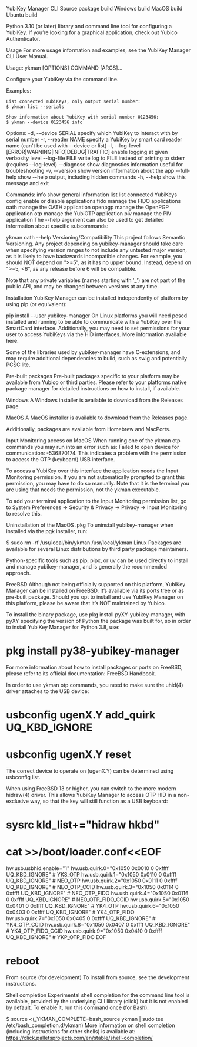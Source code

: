 YubiKey Manager CLI
Source package build Windows build MacOS build Ubuntu build

Python 3.10 (or later) library and command line tool for configuring a YubiKey. If you’re looking for a graphical application, check out Yubico Authenticator.

Usage
For more usage information and examples, see the YubiKey Manager CLI User Manual.

Usage: ykman [OPTIONS] COMMAND [ARGS]...

  Configure your YubiKey via the command line.

  Examples:

    List connected YubiKeys, only output serial number:
    $ ykman list --serials

    Show information about YubiKey with serial number 0123456:
    $ ykman --device 0123456 info

Options:
  -d, --device SERIAL             specify which YubiKey to interact with by serial number
  -r, --reader NAME               specify a YubiKey by smart card reader name (can't be used with --device or list)
  -l, --log-level [ERROR|WARNING|INFO|DEBUG|TRAFFIC]
                                  enable logging at given verbosity level
  --log-file FILE                 write log to FILE instead of printing to stderr (requires --log-level)
  --diagnose                      show diagnostics information useful for troubleshooting
  -v, --version                   show version information about the app
  --full-help                     show --help output, including hidden commands
  -h, --help                      show this message and exit

Commands:
  info     show general information
  list     list connected YubiKeys
  config   enable or disable applications
  fido     manage the FIDO applications
  oath     manage the OATH application
  openpgp  manage the OpenPGP application
  otp      manage the YubiOTP application
  piv      manage the PIV application
The --help argument can also be used to get detailed information about specific subcommands:

ykman oath --help
Versioning/Compatibility
This project follows Semantic Versioning. Any project depending on yubikey-manager should take care when specifying version ranges to not include any untested major version, as it is likely to have backwards incompatible changes. For example, you should NOT depend on ">=5", as it has no upper bound. Instead, depend on ">=5, <6", as any release before 6 will be compatible.

Note that any private variables (names starting with '_') are not part of the public API, and may be changed between versions at any time.

Installation
YubiKey Manager can be installed independently of platform by using pip (or equivalent):

pip install --user yubikey-manager
On Linux platforms you will need pcscd installed and running to be able to communicate with a YubiKey over the SmartCard interface. Additionally, you may need to set permissions for your user to access YubiKeys via the HID interfaces. More information available here.

Some of the libraries used by yubikey-manager have C-extensions, and may require additional dependencies to build, such as swig and potentially PCSC lite.

Pre-built packages
Pre-built packages specific to your platform may be available from Yubico or third parties. Please refer to your platforms native package manager for detailed instructions on how to install, if available.

Windows
A Windows installer is available to download from the Releases page.

MacOS
A MacOS installer is available to download from the Releases page.

Additionally, packages are available from Homebrew and MacPorts.

Input Monitoring access on MacOS
When running one of the ykman otp commands you may run into an error such as: Failed to open device for communication: -536870174. This indicates a problem with the permission to access the OTP (keyboard) USB interface.

To access a YubiKey over this interface the application needs the Input
Monitoring permission. If you are not automatically prompted to grant this permission, you may have to do so manually. Note that it is the terminal you are using that needs the permission, not the ykman executable.

To add your terminal application to the Input Monitoring permission list, go to System Preferences → Security & Privacy → Privacy → Input Monitoring to resolve this.

Uninstallation of the MacOS .pkg
To uninstall yubikey-manager when installed via the pgk installer, run:

$ sudo rm -rf /usr/local/bin/ykman /usr/local/ykman
Linux
Packages are available for several Linux distributions by third party package maintainers.

Python-specific tools such as pip, pipx, or uv can be used directly to install and manage yubikey-manager, and is generally the recommended approach.

FreeBSD
Although not being officially supported on this platform, YubiKey Manager can be installed on FreeBSD. It’s available via its ports tree or as pre-built package. Should you opt to install and use YubiKey Manager on this platform, please be aware that it’s NOT maintained by Yubico.

To install the binary package, use pkg install pyXY-yubikey-manager, with pyXY specifying the version of Python the package was built for, so in order to install YubiKey Manager for Python 3.8, use:

# pkg install py38-yubikey-manager
For more information about how to install packages or ports on FreeBSD, please refer to its official documentation: FreeBSD Handbook.

In order to use ykman otp commands, you need to make sure the uhid(4) driver attaches to the USB device:

# usbconfig ugenX.Y add_quirk UQ_KBD_IGNORE
# usbconfig ugenX.Y reset
The correct device to operate on (ugenX.Y) can be determined using usbconfig list.

When using FreeBSD 13 or higher, you can switch to the more modern hidraw(4) driver. This allows YubiKey Manager to access OTP HID in a non-exclusive way, so that the key will still function as a USB keyboard:

# sysrc kld_list+="hidraw hkbd"
# cat >>/boot/loader.conf<<EOF
hw.usb.usbhid.enable="1"
hw.usb.quirk.0="0x1050 0x0010 0 0xffff UQ_KBD_IGNORE"  # YKS_OTP
hw.usb.quirk.1="0x1050 0x0110 0 0xffff UQ_KBD_IGNORE"  # NEO_OTP
hw.usb.quirk.2="0x1050 0x0111 0 0xffff UQ_KBD_IGNORE"  # NEO_OTP_CCID
hw.usb.quirk.3="0x1050 0x0114 0 0xffff UQ_KBD_IGNORE"  # NEO_OTP_FIDO
hw.usb.quirk.4="0x1050 0x0116 0 0xffff UQ_KBD_IGNORE"  # NEO_OTP_FIDO_CCID
hw.usb.quirk.5="0x1050 0x0401 0 0xffff UQ_KBD_IGNORE"  # YK4_OTP
hw.usb.quirk.6="0x1050 0x0403 0 0xffff UQ_KBD_IGNORE"  # YK4_OTP_FIDO
hw.usb.quirk.7="0x1050 0x0405 0 0xffff UQ_KBD_IGNORE"  # YK4_OTP_CCID
hw.usb.quirk.8="0x1050 0x0407 0 0xffff UQ_KBD_IGNORE"  # YK4_OTP_FIDO_CCID
hw.usb.quirk.9="0x1050 0x0410 0 0xffff UQ_KBD_IGNORE"  # YKP_OTP_FIDO
EOF
# reboot
From source (for development)
To install from source, see the development instructions.

Shell completion
Experimental shell completion for the command line tool is available, provided by the underlying CLI library (click) but it is not enabled by default. To enable it, run this command once (for Bash):

$ source <(_YKMAN_COMPLETE=bash_source ykman | sudo tee /etc/bash_completion.d/ykman)
More information on shell completion (including instructions for other shells) is available at: https://click.palletsprojects.com/en/stable/shell-completion/